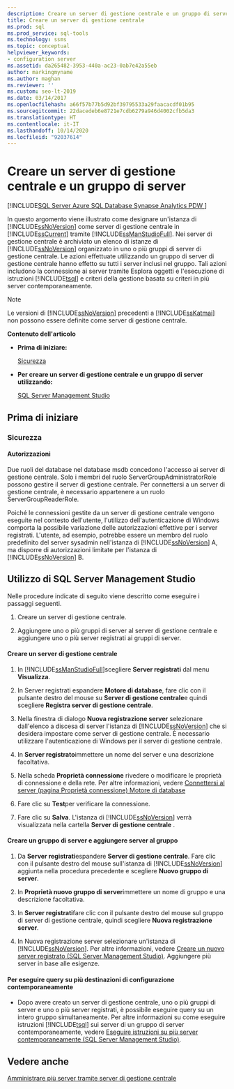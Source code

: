```yaml
---
description: Creare un server di gestione centrale e un gruppo di server
title: Creare un server di gestione centrale
ms.prod: sql
ms.prod_service: sql-tools
ms.technology: ssms
ms.topic: conceptual
helpviewer_keywords:
- configuration server
ms.assetid: da265482-3953-440a-ac23-0ab7e42a55eb
author: markingmyname
ms.author: maghan
ms.reviewer: ''
ms.custom: seo-lt-2019
ms.date: 03/14/2017
ms.openlocfilehash: a66f57b77b5d92bf39795533a29faacacdf01b95
ms.sourcegitcommit: 22dacedeb6e8721e7cdb6279a946d4002cfb5da3
ms.translationtype: HT
ms.contentlocale: it-IT
ms.lasthandoff: 10/14/2020
ms.locfileid: "92037614"
---
```

# <a name="create-a-central-management-server-and-server-group"></a>Creare un server di gestione centrale e un gruppo di server

[!INCLUDE[SQL Server Azure SQL Database Synapse Analytics PDW ](../../includes/applies-to-version/sql-asdb-asdbmi-asa-pdw.md)]

In questo argomento viene illustrato come designare un'istanza di [!INCLUDE[ssNoVersion](../../includes/ssnoversion-md.md)] come server di gestione centrale in [!INCLUDE[ssCurrent](../../includes/sscurrent-md.md)] tramite [!INCLUDE[ssManStudioFull](../../includes/ssmanstudiofull-md.md)]. Nei server di gestione centrale è archiviato un elenco di istanze di [!INCLUDE[ssNoVersion](../../includes/ssnoversion-md.md)] organizzato in uno o più gruppi di server di gestione centrale. Le azioni effettuate utilizzando un gruppo di server di gestione centrale hanno effetto su tutti i server inclusi nel gruppo. Tali azioni includono la connessione ai server tramite Esplora oggetti e l'esecuzione di istruzioni [!INCLUDE[tsql](../../includes/tsql-md.md)] e criteri della gestione basata su criteri in più server contemporaneamente.  
  
> [!NOTE]  
>  Le versioni di [!INCLUDE[ssNoVersion](../../includes/ssnoversion-md.md)] precedenti a [!INCLUDE[ssKatmai](../../includes/sskatmai-md.md)] non possono essere definite come server di gestione centrale.  
  
 **Contenuto dell'articolo**  
  
-   **Prima di iniziare:**  
  
     [Sicurezza](#Security)  
  
-   **Per creare un server di gestione centrale e un gruppo di server utilizzando:**  
  
     [SQL Server Management Studio](#SSMSProcedure)  
  
##  <a name="before-you-begin"></a><a name="BeforeYouBegin"></a> Prima di iniziare  
  
###  <a name="security"></a><a name="Security"></a> Sicurezza  
  
####  <a name="permissions"></a><a name="Permissions"></a> Autorizzazioni  
 Due ruoli del database nel database msdb concedono l'accesso ai server di gestione centrale. Solo i membri del ruolo ServerGroupAdministratorRole possono gestire il server di gestione centrale. Per connettersi a un server di gestione centrale, è necessario appartenere a un ruolo ServerGroupReaderRole.  
  
 Poiché le connessioni gestite da un server di gestione centrale vengono eseguite nel contesto dell'utente, l'utilizzo dell'autenticazione di Windows comporta la possibile variazione delle autorizzazioni effettive per i server registrati. L'utente, ad esempio, potrebbe essere un membro del ruolo predefinito del server sysadmin nell'istanza di [!INCLUDE[ssNoVersion](../../includes/ssnoversion-md.md)] A, ma disporre di autorizzazioni limitate per l'istanza di [!INCLUDE[ssNoVersion](../../includes/ssnoversion-md.md)] B.  
  
##  <a name="using-sql-server-management-studio"></a><a name="SSMSProcedure"></a> Utilizzo di SQL Server Management Studio  
 Nelle procedure indicate di seguito viene descritto come eseguire i passaggi seguenti.  
  
1.  Creare un server di gestione centrale.  
  
2.  Aggiungere uno o più gruppi di server al server di gestione centrale e aggiungere uno o più server registrati ai gruppi di server.  
  
#### <a name="create-a-central-management-server"></a>Creare un server di gestione centrale  
  
1.  In [!INCLUDE[ssManStudioFull](../../includes/ssmanstudiofull-md.md)]scegliere **Server registrati** dal menu **Visualizza**.  
  
2.  In Server registrati espandere **Motore di database**, fare clic con il pulsante destro del mouse su **Server di gestione centrale**e quindi scegliere **Registra server di gestione centrale**.  
  
3.  Nella finestra di dialogo **Nuova registrazione server** selezionare dall'elenco a discesa di server l'istanza di [!INCLUDE[ssNoVersion](../../includes/ssnoversion-md.md)] che si desidera impostare come server di gestione centrale. È necessario utilizzare l'autenticazione di Windows per il server di gestione centrale.  
  
4.  In **Server registrato**immettere un nome del server e una descrizione facoltativa.  
  
5.  Nella scheda **Proprietà connessione** rivedere o modificare le proprietà di connessione e della rete. Per altre informazioni, vedere [Connettersi al server &#40;pagina Proprietà connessione&#41; Motore di database](../f1-help/connect-to-server-connection-properties-page-database-engine.md)  
  
6.  Fare clic su **Test**per verificare la connessione.  
  
7.  Fare clic su **Salva**. L'istanza di [!INCLUDE[ssNoVersion](../../includes/ssnoversion-md.md)] verrà visualizzata nella cartella **Server di gestione centrale** .  
  
#### <a name="create-a-new-server-group-and-add-servers-to-the-group"></a>Creare un gruppo di server e aggiungere server al gruppo  
  
1.  Da **Server registrati**espandere **Server di gestione centrale**. Fare clic con il pulsante destro del mouse sull'istanza di [!INCLUDE[ssNoVersion](../../includes/ssnoversion-md.md)] aggiunta nella procedura precedente e scegliere **Nuovo gruppo di server**.  
  
2.  In **Proprietà nuovo gruppo di server**immettere un nome di gruppo e una descrizione facoltativa.  
  
3.  In **Server registrati**fare clic con il pulsante destro del mouse sul gruppo di server di gestione centrale, quindi scegliere **Nuova registrazione server**.  
  
4.  In Nuova registrazione server selezionare un'istanza di [!INCLUDE[ssNoVersion](../../includes/ssnoversion-md.md)]. Per altre informazioni, vedere [Creare un nuovo server registrato &#40;SQL Server Management Studio&#41;](./create-a-new-registered-server-sql-server-management-studio.md). Aggiungere più server in base alle esigenze.  
  
#### <a name="to-execute-queries-against-several-configuration-targets-at-the-same-time"></a>Per eseguire query su più destinazioni di configurazione contemporaneamente  
  
-   Dopo avere creato un server di gestione centrale, uno o più gruppi di server e uno o più server registrati, è possibile eseguire query su un intero gruppo simultaneamente. Per altre informazioni su come eseguire istruzioni [!INCLUDE[tsql](../../includes/tsql-md.md)] sui server di un gruppo di server contemporaneamente, vedere [Eseguire istruzioni su più server contemporaneamente &#40;SQL Server Management Studio&#41;](./execute-statements-against-multiple-servers-simultaneously.md).  
  
## <a name="see-also"></a>Vedere anche  
 [Amministrare più server tramite server di gestione centrale](../../relational-databases/administer-multiple-servers-using-central-management-servers.md)  
  

